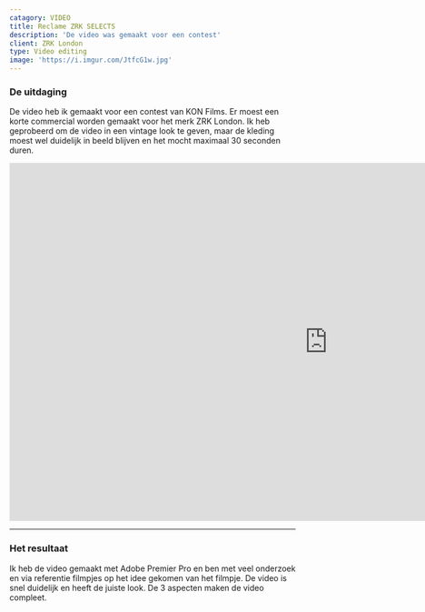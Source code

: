 ```yaml
---
catagory: VIDEO
title: Reclame ZRK SELECTS
description: 'De video was gemaakt voor een contest'
client: ZRK London
type: Video editing
image: 'https://i.imgur.com/JtfcG1w.jpg'
---
```


### De uitdaging

De video heb ik gemaakt voor een contest van KON Films. Er moest een korte commercial worden gemaakt voor het merk ZRK London. Ik heb geprobeerd om de video in een vintage look te geven, maar de kleding moest wel duidelijk in beeld blijven en het mocht maximaal 30 seconden duren.
        
<iframe width="1120" height="630" src="https://www.youtube.com/embed/xhT2VBAt_bw?modestbranding=1" title="YouTube video player" frameborder="0" allow="accelerometer; autoplay; clipboard-write; encrypted-media; gyroscope; picture-in-picture" allowfullscreen></iframe>

---

### Het resultaat

Ik heb de video gemaakt met Adobe Premier Pro en ben met veel onderzoek en via referentie filmpjes op het idee gekomen van het filmpje. De video is snel duidelijk en heeft de juiste look. De 3 aspecten maken de video compleet. 
